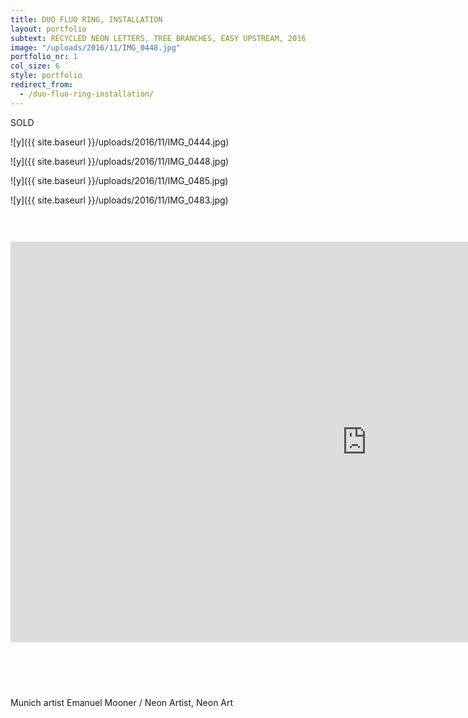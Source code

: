 ```yaml
---
title: DUO FLUO RING, INSTALLATION
layout: portfolio
subtext: RECYCLED NEON LETTERS, TREE BRANCHES, EASY UPSTREAM, 2016
image: "/uploads/2016/11/IMG_0448.jpg"
portfolio_nr: 1
col_size: 6
style: portfolio
redirect_from:
  - /duo-fluo-ring-installation/
---
```

SOLD

![y]({{ site.baseurl }}/uploads/2016/11/IMG_0444.jpg)

![y]({{ site.baseurl }}/uploads/2016/11/IMG_0448.jpg)

![y]({{ site.baseurl }}/uploads/2016/11/IMG_0485.jpg)

![y]({{ site.baseurl }}/uploads/2016/11/IMG_0483.jpg)

<span style="height: 30px; display: block;"></span>
<p><iframe src="https://www.youtube.com/watch?v=NNimt3IkR_A&ab_channel=DompteurMooner" width="1140" height="641" frameborder="0" allowfullscreen="allowfullscreen"></iframe></p>
<span style="height: 60px; display: block;"></span>


Munich artist Emanuel Mooner / Neon Artist, Neon Art